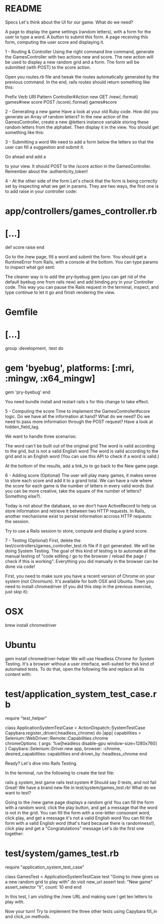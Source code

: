 # README
Specs
Let's think about the UI for our game. What do we need?

A page to display the game settings (random letters), with a form for the user to type a word. A button to submit this form.
A page receiving this form, computing the user score and displaying it.

1 - Routing & Controller
Using the right command line command, generate the GamesController with two actions new and score. The new action will be used to display a new random grid and a form. The form will be submitted (with POST) to the score action.

Open you routes.rb file and tweak the routes automatically generated by the previous command. In the end, rails routes should return something like this:

Prefix Verb URI Pattern      Controller#Action
   new GET  /new(.:format)   games#new
 score POST /score(.:format) games#score
 
2 - Generating a new game
Have a look at your old Ruby code. How did you generate an Array of random letters? In the new action of the GamesController, create a new @letters instance variable storing these random letters from the alphabet. Then display it in the view. You should get something like this:



3 - Submitting a word
We need to add a form below the letters so that the user can fill a suggestion and submit it.

Go ahead and add a <form /> to your view. It should POST to the /score action in the GamesController. Remember about the :authenticity_token!



4 - At the other side of the form
Let's check that the form is being correctly set by inspecting what we get in params. They are two ways, the first one is to add raise in your controller code:

# app/controllers/games_controller.rb

# [...]
  def score
    raise
  end
  
Go to the /new page, fill a word and submit the form. You should get a RuntimeError from Rails, with a console at the bottom. You can type params to inspect what got sent:



The cleaner way is to add the pry-byebug gem (you can get rid of the default byebug one from rails new) and add binding.pry in your Controller code. This way you can pause the Rails request in the terminal, inspect, and type continue to let it go and finish rendering the view.

# Gemfile

# [...]
group :development, :test do
  # gem 'byebug', platforms: [:mri, :mingw, :x64_mingw]
  gem 'pry-byebug'
end

You need bundle install and restart rails s for this change to take effect.

5 - Computing the score
Time to implement the GamesController#score logic. Do we have all the information at hand? What do we need? Do we need to pass more information through the POST request? Have a look at hidden_field_tag.

We want to handle three scenarios:

The word can't be built out of the original grid
The word is valid according to the grid, but is not a valid English word
The word is valid according to the grid and is an English word
(You can use this API to check if a word is valid.)

At the bottom of the results, add a link_to to go back to the New game page.

6 - Adding score (Optional)
The user will play many games, it makes sense to store each score and add it to a grand total. We can have a rule where the score for each game is the number of letters in every valid words (but you can be more creative, take the square of the number of letters? Something else?).

Today is not about the database, so we don't have ActiveRecord to help us store information and retrieve it between two HTTP requests. In Rails, another mechanisme exist to persist information accross HTTP requests: the session.

Try to use a Rails session to store, compute and display a grand score.

7 - Testing (Optional)
First, delete the test/controllers/games_controller_test.rb file if it got generated. We will be doing System Testing. The goal of this kind of testing is to automate all the manual testing of "code editing / go to the browser / reload the page / check if this is working". Everything you did manually in the browser can be done via code!

First, you need to make sure you have a recent version of Chrome on your system (not Chromium). It's available for both OSX and Ubuntu. Then you need to install chromedriver (if you did this step in the previous exercise, just skip it):

 # OSX
brew install chromedriver

# Ubuntu
gem install chromedriver-helper
We will use Headless Chrome for System Testing. It's a browser without a user interface, well-suited for this kind of automated tests. To do that, open the following file and replace all its content with:

# test/application_system_test_case.rb
require "test_helper"

class ApplicationSystemTestCase < ActionDispatch::SystemTestCase
  Capybara.register_driver(:headless_chrome) do |app|
    capabilities = Selenium::WebDriver::Remote::Capabilities.chrome \
      chromeOptions: { args: %w[headless disable-gpu window-size=1280x760] }
    Capybara::Selenium::Driver.new app,
      browser: :chrome, desired_capabilities: capabilities
  end
  driven_by :headless_chrome
end

Ready? Let's dive into Rails Testing.

In the terminal, run the following to create the test file:

rails g system_test game
rails test:system # Should say 0 tests, and not fail
Great! We have a brand new file in test/system/games_test.rb! What do we want to test?

Going to the /new game page displays a random grid
You can fill the form with a random word, click the play button, and get a message that the word is not in the grid.
You can fill the form with a one-letter consonant word, click play, and get a message it's not a valid English word
You can fill the form with a valid English word (that's hard because there is randomness!), click play and get a "Congratulations" message
Let's do the first one together:

# test/system/games_test.rb
require "application_system_test_case"

class GamesTest < ApplicationSystemTestCase
  test "Going to /new gives us a new random grid to play with" do
    visit new_url
    assert test: "New game"
    assert_selector "li", count: 10
  end
end

In this test, I am visiting the /new URL and making sure I get ten letters to play with.

Now your turn! Try to implement the three other tests using Capybara fill_in and click_on methods.
